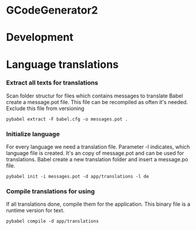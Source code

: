 # GCodeGenerator2
 


# Development
# Language translations

### Extract all texts for translations
Scan folder structur for files which contains messages to translate
Babel create a message.pot file. This file can be recompiled as often it's needed.
Exclude this file from versioning

`pybabel extract -F babel.cfg -o messages.pot .`

### Initialize language 
For every language we need a translation file. Parameter -l <language> indicates, which language file is created. It's an copy of message.pot and can be used for translations.
Babel create a new translation folder and insert a message.po file.

`pybabel init -i messages.pot -d app/translations -l de`

### Compile translations for using
If all translations done, compile them for the application. This binary file is a runtime version for text.

`pybabel compile -d app/translations`

